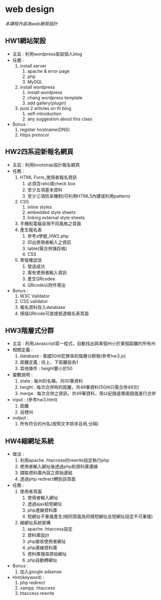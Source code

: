 # web design
_本課程內容為web網頁設計_  
## HW1網站架設  
- 主旨 : 利用wordpress架設個人blog  
- 任務 :  
    1. install server  
        1. apache & error page  
        2. php  
        3. MySQL  
    2. install wordpress  
        1. install wordpress  
        2. chang wordpress template  
        3. add gallery(plugin)  
    3. post 2 articles on th blog  
        1. self-introduction  
        2. any suggestion about this class  
- Bonus :  
    1. register hostname(DNS)  
    2. https protocol  
  
## HW2四系迎新報名網頁  
- 主旨 : 利用bootstrap設計報名網頁  
- 任務 :  
    1. HTML Form_使用者報名資訊  
        1. 必須含ratio或check box  
        2. 至少五項基本資料  
        3. 至少三項防呆機制(可利用HTML5內建或利用pattern)  
    2. CSS  
        1. inline styles  
        2. embedded style sheets  
        3. linking external style sheets  
    3. 手機和電腦呈現不同風格之頁面  
    4. 產生報名表  
        1. 參考s學號_HW2.php  
        2. 印出使用者輸入之資訊  
        3. table(需合併儲存格)  
        4. CSS  
    5. 寄發確認信  
        1. 發送成功  
        2. 需有使用者輸入資訊  
        3. 產生QRcodee  
        4. QRcode以附件寄出  
- Bonus : 
    1. W3C Validator
    2. CSS validator
    3. 報名資料存入database
    4. 掃描QRcode可直接抵達報名表頁面
## HW3階層式分群  
- 主旨 : 利用Javascript寫一程式，自動找出與某個州小於某個距離的所有州  
- 相關定義 :  
    1. database : 美國50州犯罪率的階層分群樹(參考hw3.js)  
    2. 距離定義 : 往上、下距離設為1  
    3. 其他條件 : height要小於50  
- 變數說明 :   
    1. state : 每州的名稱，共50筆資料  
    2. height : 每次合併時的距離，共49筆資料(50州只需合併49次)  
    3. merge : 每次合併之資訊，共49筆資料，用以紀錄是哪兩個值進行合併  
- input : (參考hw3.html)  
    1. 距離  
    2. 目標州  
- output :   
    1. 所有符合的州名(按照文字排序且用,分隔)  
## HW4縮網址系統
- 做法 : 
    1. 利用apache .htaccess的rewrite設定執行php
    2. 使用者輸入網址後透過php和資料庫連線
    3. 擷取資料庫內容之原始連結
    4. 透過php redirect轉到該頁面
- 任務 : 
    1. 使用者頁面 
        1. 使用者輸入網址
        2. 透過ajax給短網址
        3. php連線資料庫
        4. 短網址不重複產生(相同頁面為同樣短網址且短網址設定不可重複)
    2. 縮網址系統架構
        1. apache .htaccess設定
        2. 資料庫設計
        3. php接收使用者網址
        4. php連線資料庫
        5. 資料庫搜尋原始網址
        6. php自動轉網址
- Bonus : 
    1. 加入google adsense
- Hint(keyword) : 
    1. php redirect
    2. xampp .htaccess
    3. htaccess rewrite
